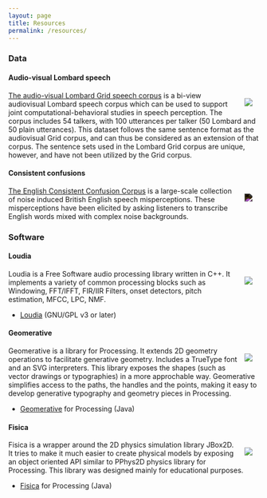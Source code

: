 ```yaml
---
layout: page
title: Resources
permalink: /resources/
---
```


### Data
#### Audio-visual Lombard speech
   [<img style="max-width: 200px; float: right; margin: 1em; overflow: auto;" src="{{ site.baseurl }}/assets/avlombardgrid.png">](http://spandh.dcs.shef.ac.uk/avlombard/)

[The audio-visual Lombard Grid speech corpus](http://spandh.dcs.shef.ac.uk/avlombard/) is a bi-view audiovisual Lombard speech corpus which can be used to support joint computational-behavioral studies in speech perception. The corpus includes 54 talkers, with 100 utterances per talker (50 Lombard and 50 plain utterances). This dataset follows the same sentence format as the audiovisual Grid corpus, and can thus be considered as an extension of that corpus. The sentence sets used in the Lombard Grid corpus are unique, however, and have not been utilized by the Grid corpus.

#### Consistent confusions
   [<img style="max-width: 200px; filter: invert(100%); float: right; margin: 1em; overflow: auto;" src="{{ site.baseurl }}/assets/consistent_confusion.png">](http://spandh.dcs.shef.ac.uk/ECCC/)

[The English Consistent Confusion Corpus](http://spandh.dcs.shef.ac.uk/ECCC/) is a large-scale collection of noise induced British English speech misperceptions. These misperceptions have been elicited by asking listeners to transcribe English words mixed with complex noise backgrounds.

### Software
#### Loudia
[<img style="max-width: 200px; float: right; margin: 1em; overflow: auto;" src="{{ site.baseurl }}/assets/loudia.png">](https://github.com/rikrd/loudia)

Loudia is a Free Software audio processing library written in C++. It implements a variety of common processing blocks such as Windowing, FFT/IFFT, FIR/IIR Filters, onset detectors, pitch estimation, MFCC, LPC, NMF.

 - [Loudia](https://github.com/rikrd/loudia) (GNU/GPL v3 or later)

#### Geomerative
   [<img style="max-width: 200px; float: right; margin: 1em; overflow: auto;" src="{{ site.baseurl }}/assets/geomerative.jpg">](https://github.com/rikrd/geomerative)

Geomerative is a library for Processing. It extends 2D geometry operations to facilitate generative geometry. Includes a TrueType font and an SVG interpreters. This library exposes the shapes (such as vector drawings or typographies) in a more approchable way. Geomerative simplifies access to the paths, the handles and the points, making it easy to develop generative typography and geometry pieces in Processing.

 - [Geomerative](https://github.com/rikrd/geomerative) for Processing (Java)

#### Fisica

   <img style="clip: rect(0,100px,auto,auto); max-width: 200px; float: right; margin: 1em; overflow: auto;" src="{{ site.baseurl }}/assets/fisica.png">

Fisica is a wrapper around the 2D physics simulation library JBox2D. It tries to make it much easier to create physical models by exposing an object oriented API similar to PPhys2D physics library for Processing. This library was designed mainly for educational purposes.

 - [Fisica](https://github.com/rikrd/fisica) for Processing (Java)
